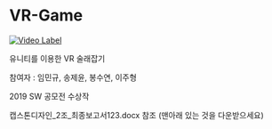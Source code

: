 # VR-Game

[![Video Label](https://user-images.githubusercontent.com/48902047/132133272-7e92bf47-60c0-4081-b5e1-67477ec3c827.png)](https://youtu.be/er6FJqSSSno)

유니티를 이용한 VR 술래잡기 

참여자 : 임민규, 송제윤, 봉수연, 이주형

2019 SW 공모전 수상작

캡스톤디자인_2조_최종보고서123.docx 참조 (맨아래 있는 것을 다운받으세요)
